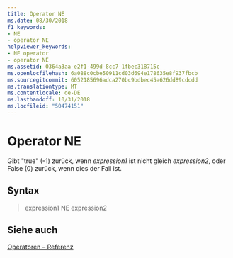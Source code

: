 ```yaml
---
title: Operator NE
ms.date: 08/30/2018
f1_keywords:
- NE
- operator NE
helpviewer_keywords:
- NE operator
- operator NE
ms.assetid: 0364a3aa-e2f1-499d-8cc7-1fbec318715c
ms.openlocfilehash: 6a088c0cbe50911cd03d694e178635e8f937fbcb
ms.sourcegitcommit: 6052185696adca270bc9bdbec45a626dd89cdcdd
ms.translationtype: MT
ms.contentlocale: de-DE
ms.lasthandoff: 10/31/2018
ms.locfileid: "50474151"
---
```

# <a name="operator-ne"></a>Operator NE

Gibt "true" (-1) zurück, wenn *expression1* ist nicht gleich *expression2*, oder False (0) zurück, wenn dies der Fall ist.

## <a name="syntax"></a>Syntax

> expression1 NE expression2

## <a name="see-also"></a>Siehe auch

[Operatoren – Referenz](../../assembler/masm/operators-reference.md)<br/>